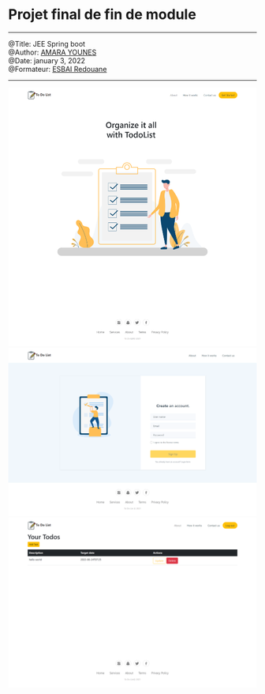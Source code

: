 # Projet final de fin de module

---

@Title: JEE Spring boot  
@Author: [AMARA YOUNES](younesamara00@gmail.com)  
@Date: january 3, 2022  
@Formateur: [ESBAI Redouane](es.redouane@gmail.com)

---

![Landing page](src/main/resources/static/assets/img/index.png)
![Signup page](src/main/resources/static/assets/img/singup.png)
![app](src/main/resources/static/assets/img/app.png)
